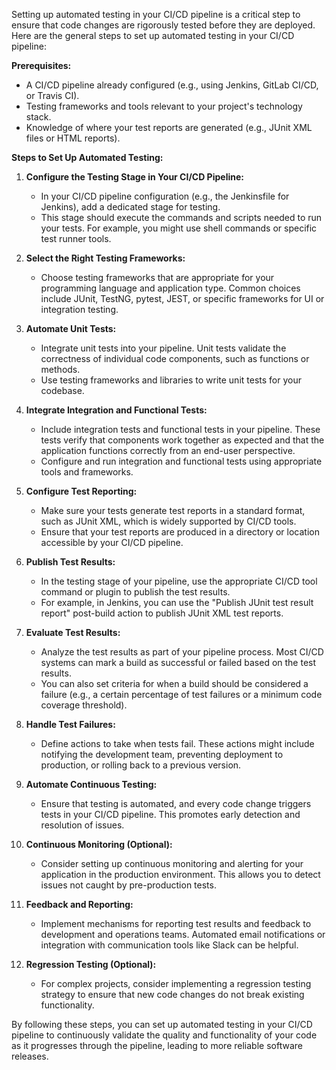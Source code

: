 Setting up automated testing in your CI/CD pipeline is a critical step to ensure that code changes are rigorously tested before they are deployed. Here are the general steps to set up automated testing in your CI/CD pipeline:

**Prerequisites:**
- A CI/CD pipeline already configured (e.g., using Jenkins, GitLab CI/CD, or Travis CI).
- Testing frameworks and tools relevant to your project's technology stack.
- Knowledge of where your test reports are generated (e.g., JUnit XML files or HTML reports).

**Steps to Set Up Automated Testing:**

1. **Configure the Testing Stage in Your CI/CD Pipeline:**
   - In your CI/CD pipeline configuration (e.g., the Jenkinsfile for Jenkins), add a dedicated stage for testing.
   - This stage should execute the commands and scripts needed to run your tests. For example, you might use shell commands or specific test runner tools.

2. **Select the Right Testing Frameworks:**
   - Choose testing frameworks that are appropriate for your programming language and application type. Common choices include JUnit, TestNG, pytest, JEST, or specific frameworks for UI or integration testing.

3. **Automate Unit Tests:**
   - Integrate unit tests into your pipeline. Unit tests validate the correctness of individual code components, such as functions or methods.
   - Use testing frameworks and libraries to write unit tests for your codebase.

4. **Integrate Integration and Functional Tests:**
   - Include integration tests and functional tests in your pipeline. These tests verify that components work together as expected and that the application functions correctly from an end-user perspective.
   - Configure and run integration and functional tests using appropriate tools and frameworks.

5. **Configure Test Reporting:**
   - Make sure your tests generate test reports in a standard format, such as JUnit XML, which is widely supported by CI/CD tools.
   - Ensure that your test reports are produced in a directory or location accessible by your CI/CD pipeline.

6. **Publish Test Results:**
   - In the testing stage of your pipeline, use the appropriate CI/CD tool command or plugin to publish the test results.
   - For example, in Jenkins, you can use the "Publish JUnit test result report" post-build action to publish JUnit XML test reports.

7. **Evaluate Test Results:**
   - Analyze the test results as part of your pipeline process. Most CI/CD systems can mark a build as successful or failed based on the test results.
   - You can also set criteria for when a build should be considered a failure (e.g., a certain percentage of test failures or a minimum code coverage threshold).

8. **Handle Test Failures:**
   - Define actions to take when tests fail. These actions might include notifying the development team, preventing deployment to production, or rolling back to a previous version.

9. **Automate Continuous Testing:**
   - Ensure that testing is automated, and every code change triggers tests in your CI/CD pipeline. This promotes early detection and resolution of issues.

10. **Continuous Monitoring (Optional):**
    - Consider setting up continuous monitoring and alerting for your application in the production environment. This allows you to detect issues not caught by pre-production tests.

11. **Feedback and Reporting:**
    - Implement mechanisms for reporting test results and feedback to development and operations teams. Automated email notifications or integration with communication tools like Slack can be helpful.

12. **Regression Testing (Optional):**
    - For complex projects, consider implementing a regression testing strategy to ensure that new code changes do not break existing functionality.

By following these steps, you can set up automated testing in your CI/CD pipeline to continuously validate the quality and functionality of your code as it progresses through the pipeline, leading to more reliable software releases.